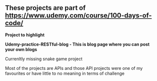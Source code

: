 ## These projects are part of https://www.udemy.com/course/100-days-of-code/  

<b> Project to highlight 

Udemy-practice-RESTful-blog - This is blog page where you can post your own blogs </b>

Currenltly missing snake game project

Most of the projects are APIs and those API projects were one of my favourites or have little to no meaning in terms of challenge                                  
